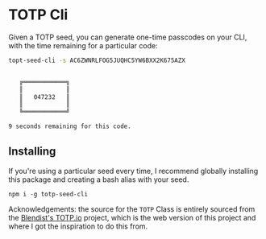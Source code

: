 # TOTP Cli

Given a TOTP seed, you can generate one-time passcodes on your CLI, with the time remaining for a particular code:

```bash
topt-seed-cli -s AC6ZWNRLFOG5JUQHC5YW6BXX2K675AZX


   ╔════════════╗
   ║            ║
   ║   047232   ║
   ║            ║
   ╚════════════╝

9 seconds remaining for this code.
```

## Installing

If you're using a particular seed every time, I recommend globally installing this package and creating a bash alias with your seed.

`npm i -g totp-seed-cli`

Acknowledgements: the source for the `TOTP` Class is entirely sourced from the [Blendist's TOTP.io](https://github.com/venables/totp.io) project, which is the web version of this project and where I got the inspiration to do this from.